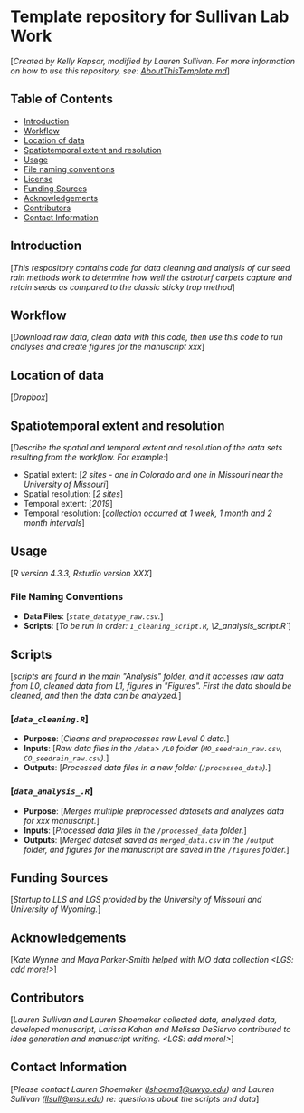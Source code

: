 # Template repository for Sullivan Lab Work

[*Created by Kelly Kapsar, modified by Lauren Sullivan. For more information on how to use this repository, see: [AboutThisTemplate.md](https://github.com/NEON-biodiversity/template_repository/blob/main/AboutThisTemplate.md)*]

## Table of Contents
- [Introduction](#Introduction)
- [Workflow](#Workflow)
- [Location of data](#Location-of-data)
- [Spatiotemporal extent and resolution](#Spatiotemporal-extent-and-resolution)
- [Usage](#Usage)
- [File naming conventions](#File-naming-conventions)
- [License](#License)
- [Funding Sources](#Funding-sources)
- [Acknowledgements](#Acknowledgements)
- [Contributors](#Contributors)
- [Contact Information](#Contact-information)

## Introduction

[*This respository contains code for data cleaning and analysis of our seed rain methods work to determine how well the astroturf carpets capture and retain seeds as compared to the classic sticky trap method*]  

## Workflow

[*Download raw data, clean data with this code, then use this code to run analyses and create figures for the manuscript xxx*] 

## Location of data 

[*Dropbox*]

## Spatiotemporal extent and resolution 

[*Describe the spatial and temporal extent and resolution of the data sets resulting from the workflow. For example:*]  
- Spatial extent: [*2 sites - one in Colorado and one in Missouri near the University of Missouri*]
- Spatial resolution: [*2 sites*]
- Temporal extent: [*2019*]
- Temporal resolution: [*collection occurred at 1 week, 1 month and 2 month intervals*]

## Usage

[*R version 4.3.3, Rstudio version XXX*]

### File Naming Conventions

- **Data Files**: [*`state_datatype_raw.csv`.*]
- **Scripts**: [*To be run in order: `1_cleaning_script.R`, \2_analysis_script.R`*]

## Scripts

[*scripts are found in the main "Analysis" folder, and it accesses raw data from L0, cleaned data from L1, figures in "Figures".  First the data should be cleaned, and then the data can be analyzed.*] 

### [*`data_cleaning.R`*]

- **Purpose**: [*Cleans and preprocesses raw Level 0 data.*]
- **Inputs**: [*Raw data files in the `/data`> `/L0` folder (`MO_seedrain_raw.csv`, `CO_seedrain_raw.csv`).*]
- **Outputs**: [*Processed data files in a new folder (`/processed_data`).*]

### [*`data_analysis_.R`*]

- **Purpose**: [*Merges multiple preprocessed datasets and analyzes data for xxx manuscript.*]
- **Inputs**: [*Processed data files in the `/processed_data` folder.*]
- **Outputs**: [*Merged dataset saved as `merged_data.csv` in the `/output` folder, and figures for the manuscript are saved in the `/figures` folder.*]

## Funding Sources
[*Startup to LLS and LGS provided by the University of Missouri and University of Wyoming.*]

## Acknowledgements
[*Kate Wynne and Maya Parker-Smith helped with MO data collection <LGS: add more!>*]

## Contributors

[*Lauren Sullivan and Lauren Shoemaker collected data, analyzed data, developed manuscript, Larissa Kahan and Melissa DeSiervo contributed to idea generation and manuscript writing. <LGS: add more!>*]

## Contact Information

[*Please contact Lauren Shoemaker (lshoema1@uwyo.edu) and Lauren Sullivan (llsull@msu.edu) re: questions about the scripts and data*]

